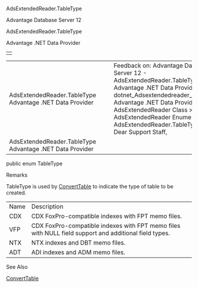 AdsExtendedReader.TableType




Advantage Database Server 12  

AdsExtendedReader.TableType

Advantage .NET Data Provider

|  |
| --- |
|  |

|  |  |  |  |  |
| --- | --- | --- | --- | --- |
| AdsExtendedReader.TableType  Advantage .NET Data Provider |  |  | Feedback on: Advantage Database Server 12 - AdsExtendedReader.TableType Advantage .NET Data Provider dotnet\_Adsextendedreader\_tabletype Advantage .NET Data Provider > AdsExtendedReader Class > AdsExtendedReader Enumerations > AdsExtendedReader.TableType / Dear Support Staff, |  |
| AdsExtendedReader.TableType  Advantage .NET Data Provider |  |  |  |  |

public enum TableType

Remarks

TableType is used by [ConvertTable](dotnet_adsextendedreader_converttable.htm) to indicate the type of table to be created.

|  |  |
| --- | --- |
| Name | Description |
| CDX | CDX FoxPro-compatible indexes with FPT memo files. |
| VFP | CDX FoxPro-compatible indexes with FPT memo files with NULL field support and additional field types. |
| NTX | NTX indexes and DBT memo files. |
| ADT | ADI indexes and ADM memo files. |

See Also

[ConvertTable](dotnet_adsextendedreader_converttable.htm)